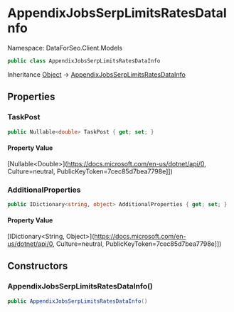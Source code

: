 # AppendixJobsSerpLimitsRatesDataInfo

Namespace: DataForSeo.Client.Models

```csharp
public class AppendixJobsSerpLimitsRatesDataInfo
```

Inheritance [Object](https://docs.microsoft.com/en-us/dotnet/api/Object) → [AppendixJobsSerpLimitsRatesDataInfo](./AppendixJobsSerpLimitsRatesDataInfo.md)

## Properties

### **TaskPost**

```csharp
public Nullable<double> TaskPost { get; set; }
```

#### Property Value

[Nullable&lt;Double&gt;](https://docs.microsoft.com/en-us/dotnet/api/0, Culture=neutral, PublicKeyToken=7cec85d7bea7798e]])<br>

### **AdditionalProperties**

```csharp
public IDictionary<string, object> AdditionalProperties { get; set; }
```

#### Property Value

[IDictionary&lt;String, Object&gt;](https://docs.microsoft.com/en-us/dotnet/api/0, Culture=neutral, PublicKeyToken=7cec85d7bea7798e]])<br>

## Constructors

### **AppendixJobsSerpLimitsRatesDataInfo()**

```csharp
public AppendixJobsSerpLimitsRatesDataInfo()
```
